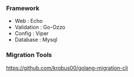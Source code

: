 ### Framework
* Web : Echo
* Validation : Go-Ozzo
* Config : Viper
* Database : Mysql

### Migration Tools
https://github.com/krobus00/golang-migration-cli